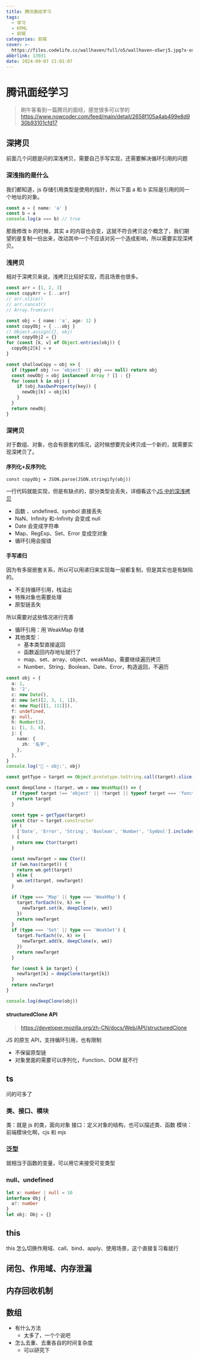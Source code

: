 ```yaml
---
title: 腾讯面经学习
tags:
  - 学习
  - HTML
  - 前端
categories: 前端
cover: >-
  https://files.codelife.cc/wallhaven/full/o5/wallhaven-o5wrj5.jpg?x-oss-process=image/resize,limit_0,m_fill,w_2560,h_1440/quality,Q_92/format,webp
abbrlink: 13931
date: 2024-09-07 21:01:07
---
```


# 腾讯面经学习

> 刷牛客看到一篇腾讯的面经，感觉很多可以学的
> https://www.nowcoder.com/feed/main/detail/2658f105a4ab499e8d930b93101cfd17

## 深拷贝

前面几个问题是问的深浅拷贝，需要自己手写实现，还需要解决循环引用的问题

### 深浅指的是什么

我们都知道，js 存储引用类型是使用的指针，所以下面 a 和 b 实际是引用的同一个地址的对象。

```ts
const a = { name: 'a' }
const b = a
console.log(a === b) // true
```

那我修改 b 的时候，其实 a 的内容也会变，这就不符合拷贝这个概念了，我们期望的是复制一份出来，改动其中一个不应该对另一个造成影响，所以需要实现深拷贝。

### 浅拷贝

相对于深拷贝来说，浅拷贝比较好实现，而且场景也很多。

```ts
const arr = [1, 2, 3]
const copyArr = [...arr]
// arr.slice()
// arr.concat()
// Array.from(arr)

const obj = { name: 'a', age: 12 }
const copyObj = { ...obj }
// Object.assign({}, obj)
const copyObj2 = {}
for (const [k, v] of Object.entries(obj)) {
  copyObj2[k] = v
}

const shallowCopy = obj => {
  if (typeof obj !== 'object' || obj === null) return obj
  const newObj = obj instanceof Array ? [] : {}
  for (const k in obj) {
    if (obj.hasOwnProperty(key)) {
      newObj[k] = obj[k]
    }
  }
  return newObj
}
```

### 深拷贝

对于数组、对象，也会有嵌套的情况，这时候想要完全拷贝成一个新的，就需要实现深拷贝了。

#### 序列化+反序列化

`const copyObj = JSON.parse(JSON.stringify(obj))`

一行代码就能实现，但是有缺点的，部分类型会丢失，详细看这个[JS 中的深浅拷贝](https://juns-g.github.io/posts/35313/)

- 函数 、undefined、symbol 直接丢失
- NaN、Infinity 和-Infinity 会变成 null
- Date 会变成字符串
- Map、RegExp、Set、Error 变成空对象
- 循环引用会报错

#### 手写递归

因为有多层嵌套关系，所以可以用递归来实现每一层都复制，但是其实也是有缺陷的。

- 不支持循环引用，栈溢出
- 特殊对象也需要处理
- 原型链丢失

所以需要对这些情况进行完善

- 循环引用：用 WeakMap 存储
- 其他类型：
  - 基本类型直接返回
  - 函数返回内存地址就行了
  - map、set、array、object、weakMap，需要继续遍历拷贝
  - Number、String、Boolean、Date、Error，构造返回，不遍历

```ts
const obj = {
  a: 1,
  b: '2',
  c: new Date(),
  d: new Set([2, 3, 1, 1]),
  e: new Map([[1, 111]]),
  f: undefined,
  g: null,
  h: Number(3),
  i: [1, 3, 4],
  j: {
    name: {
      zh: '名字',
    },
  },
}
console.log('🚀 ~ obj:', obj)

const getType = target => Object.prototype.toString.call(target).slice(8, -1)

const deepClone = (target, wm = new WeakMap()) => {
  if (typeof target !== 'object' || !target || typeof target === 'function') {
    return target
  }

  const type = getType(target)
  const Ctor = target.constructor
  if (
    ['Date', 'Error', 'String', 'Boolean', 'Number', 'Symbol'].includes(type)
  ) {
    return new Ctor(target)
  }

  const newTarget = new Ctor()
  if (wm.has(target)) {
    return wm.get(target)
  } else {
    wm.set(target, newTarget)
  }

  if (type === 'Map' || type === 'WeakMap') {
    target.forEach((v, k) => {
      newTarget.set(k, deepClone(v, wm))
    })
    return newTarget
  }
  if (type === 'Set' || type === 'WeakSet') {
    target.forEach((v, k) => {
      newTarget.add(k, deepClone(v, wm))
    })
    return newTarget
  }

  for (const k in target) {
    newTarget[k] = deepClone(target[k])
  }
  return newTarget
}

console.log(deepClone(obj))
```

#### structuredClone API

> https://developer.mozilla.org/zh-CN/docs/Web/API/structuredClone

JS 的原生 API，支持循环引用，也有限制

- 不保留原型链
- 对象里面的需要可以序列化，Function、DOM 就不行

## ts

问的可多了

### 类、接口、模块

类：就是 js 的类，面向对象
接口：定义对象的结构，也可以描述类、函数
模块：前端模块化啊，cjs 和 mjs

### 泛型

就相当于函数的变量，可以用它来接受可变类型

### null、undefined

```ts
let x: number | null = 10
interface Obj {
  a?: number
}
let obj: Obj = {}
```

## this

this 怎么切换作用域、call、bind、apply、使用场景，这个直接复习看就行

## 闭包、作用域、内存泄漏

## 内存回收机制

## 数组

- 有什么方法
  - 太多了，一个个说吧
- 怎么去重、去重各自的时间复杂度
  - 可以研究下

